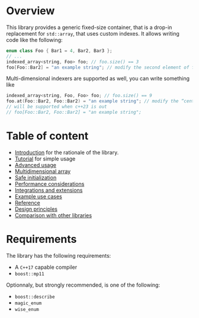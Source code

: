 <!--
Copyright 2022 Julien Blanc
Distributed under the Boost Software License, Version 1.0.
https://www.boost.org/LICENSE_1_0.txt
-->

# Overview

This library provides a generic fixed-size container, that is a drop-in
replacement for `std::array`, that uses custom indexes. It allows writing
code like the following:
```cpp
enum class Foo { Bar1 = 4, Bar2, Bar3 };
// ...
indexed_array<string, Foo> foo; // foo.size() == 3
foo[Foo::Bar2] = "an example string"; // modify the second element of foo
```

Multi-dimensional indexers are supported as well, you can write something like

```cpp
indexed_array<string, Foo, Foo> foo; // foo.size() == 9
foo.at(Foo::Bar2, Foo::Bar2) = "an example string"; // modify the “central” element
// will be supported when c++23 is out
// foo[Foo::Bar2, Foo::Bar2] = "an example string";
```

# Table of content

* [Introduction](introduction.md) for the rationale of the library.
* [Tutorial](tutorial.md) for simple usage
* [Advanced usage](advancedusage.md)
* [Multidimensional array](multidimensional.md)
* [Safe initialization](safeinitialization.md)
* [Performance considerations](performance.md)
* [Integrations and extensions](extensions.md)
* [Example use cases](usecases.md)
* [Reference](reference.md)
* [Design principles](design.md)
* [Comparison with other libraries](comparison.md)

# Requirements

The library has the following requirements:

* A `C++17` capable compiler
* `boost::mp11`

Optionnaly, but strongly recommended, is one of the following:

* `boost::describe`
* `magic_enum`
* `wise_enum`
